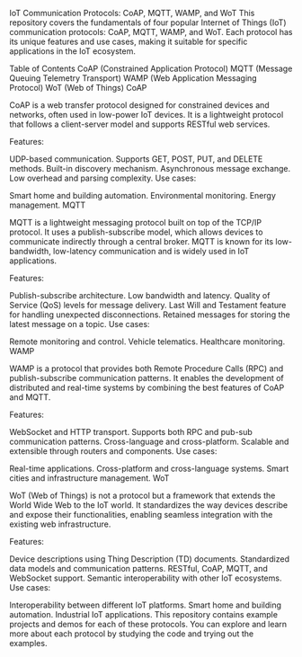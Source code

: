 IoT Communication Protocols: CoAP, MQTT, WAMP, and WoT
This repository covers the fundamentals of four popular Internet of Things (IoT) communication protocols: CoAP, MQTT, WAMP, and WoT. Each protocol has its unique features and use cases, making it suitable for specific applications in the IoT ecosystem.

Table of Contents
CoAP (Constrained Application Protocol)
MQTT (Message Queuing Telemetry Transport)
WAMP (Web Application Messaging Protocol)
WoT (Web of Things)
CoAP
<a name="coap"></a>

CoAP is a web transfer protocol designed for constrained devices and networks, often used in low-power IoT devices. It is a lightweight protocol that follows a client-server model and supports RESTful web services.

Features:

UDP-based communication.
Supports GET, POST, PUT, and DELETE methods.
Built-in discovery mechanism.
Asynchronous message exchange.
Low overhead and parsing complexity.
Use cases:

Smart home and building automation.
Environmental monitoring.
Energy management.
MQTT
<a name="mqtt"></a>

MQTT is a lightweight messaging protocol built on top of the TCP/IP protocol. It uses a publish-subscribe model, which allows devices to communicate indirectly through a central broker. MQTT is known for its low-bandwidth, low-latency communication and is widely used in IoT applications.

Features:

Publish-subscribe architecture.
Low bandwidth and latency.
Quality of Service (QoS) levels for message delivery.
Last Will and Testament feature for handling unexpected disconnections.
Retained messages for storing the latest message on a topic.
Use cases:

Remote monitoring and control.
Vehicle telematics.
Healthcare monitoring.
WAMP
<a name="wamp"></a>

WAMP is a protocol that provides both Remote Procedure Calls (RPC) and publish-subscribe communication patterns. It enables the development of distributed and real-time systems by combining the best features of CoAP and MQTT.

Features:

WebSocket and HTTP transport.
Supports both RPC and pub-sub communication patterns.
Cross-language and cross-platform.
Scalable and extensible through routers and components.
Use cases:

Real-time applications.
Cross-platform and cross-language systems.
Smart cities and infrastructure management.
WoT
<a name="wot"></a>

WoT (Web of Things) is not a protocol but a framework that extends the World Wide Web to the IoT world. It standardizes the way devices describe and expose their functionalities, enabling seamless integration with the existing web infrastructure.

Features:

Device descriptions using Thing Description (TD) documents.
Standardized data models and communication patterns.
RESTful, CoAP, MQTT, and WebSocket support.
Semantic interoperability with other IoT ecosystems.
Use cases:

Interoperability between different IoT platforms.
Smart home and building automation.
Industrial IoT applications.
This repository contains example projects and demos for each of these protocols. You can explore and learn more about each protocol by studying the code and trying out the examples.
